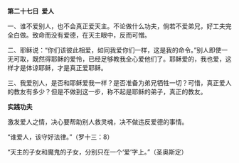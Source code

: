 **第二十七日  爱人**

一、谁不爱别人，也不会真正爱天主。不论做什么功夫，倘若不爱弟兄，好工夫完全白做。致命而没有爱德，在天主眼中，反而可憎。

二、耶稣说：“你们该彼此相爱，如同我爱你们一样，这是我的命令。”别人即使一无可取，既然得耶稣的爱怜，已经足够教我全心爱他们了。耶稣爱的，我也爱，这样才是体谅耶稣，才是真正爱耶稣。

三、我爱别人，是否和耶稣爱我一样？是否准备为弟兄牺牲一切？可惜，真正爱人的教友有多少？但是不做到这一步，称不起是耶稣的弟子，真正的教友。

**实践功夫**

激发爱人之情，决心要帮助别人救灵魂，决不做违反爱德的事情。

“谁爱人，该守好法律。”（罗十三：8）

“天主的子女和魔鬼的子女，分别只在一个‘爱’字上。”（圣奥斯定）
